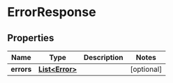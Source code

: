 
# ErrorResponse

## Properties
Name | Type | Description | Notes
------------ | ------------- | ------------- | -------------
**errors** | [**List&lt;Error&gt;**](Error.md) |  |  [optional]



